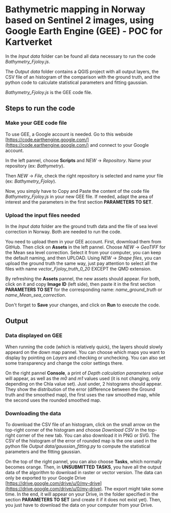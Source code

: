 # Bathymetric mapping in Norway based on Sentinel 2 images, using Google Earth Engine (GEE) - POC for Kartverket

In the *Input data* folder can be found all data necessary to run the code *Bathymetry_Fjoloy.js*.

The *Output data* folder contains a QGIS project with all output layers, the CSV file of an histogram of the comparison with the ground truth, and the python code to calculate statistical parameters and fitting gaussian.

*Bathymetry_Fjoloy.js* is the GEE code file.

## Steps to run the code

### Make your GEE code file

To use GEE, a Google account is needed. Go to this webside [https://code.earthengine.google.com/](https://code.earthengine.google.com/) and connect to your Google account.

In the left pannel, choose **Scripts** and *NEW* -> *Repository*. Name your repository (ex: *Bathymetry*).

Then *NEW* -> *File*, check the right repository is selected and name your file (ex: *Bathymetry_Fjoloy*).

Now, you simply have to Copy and Paste the content of the code file *Bathymetry_Fjoloy.js* in your new GEE file. If needed, adapt the area of interest and the parameters in the first section **PARAMETERS TO SET**.

### Upload the input files needed

In the *Input data* folder are the ground truth data and the file of sea level correction in Norway. Both are needed to run the code.

You need to upload them in your GEE account. First, dowmload them from GitHub. 
Then click on **Assets** in the left pannel. Choose *NEW* -> *GeoTIFF* for the Mean sea level correction. Select it from your computer, you can keep the default naming, and then UPLOAD. Using *NEW* -> *Shape files*, you can upload the ground truth the same way, just pay attention to select all the files with name *vector_Fjoloy_truth_0_20* EXCEPT the QMD extension.

By refreshing the **Assets** pannel, the new assets should appear. For both, click on it and copy **Image ID** (left side), then paste it in the first section **PARAMETERS TO SET** for the corresponding name: *name_ground_truth* or *name_Mean_sea_correction*.

Don't forget to **Save** your changes, and click on **Run** to execute the code.

## Output

### Data displayed on GEE

When running the code (which is relatively quick), the layers should slowly appeard on the down map pannel. You can choose which maps you want to display by pointing on *Layers* and checking or unchecking. You can also set some transparency and change the color settings there.

On the right pannel **Console**, a print of *Depth calculation parameters value* will appear, as well as the *m0* and *m1* values used (it is not changing, only depending on the Chla value set). Just under, 2 histograms should appear. They show the distribution of the error (difference between the Ground truth and the smoothed map), the first uses the raw smoothed map, while the second uses the rounded smoothed map.

### Downloading the data

To download the CSV file of an histogram, click on the small arrow on the top-right corner of the histogram and choose *Download CSV* in the top-right corner of the new tab. You can also download it in PNG or SVG. The CSV of the histogram of the error of rounded map is the one used in the python file *Output data/gaussian_fitting.py* to compute the statistical parameters and the fitting gaussian.

On the top of the right pannel, you can also choose **Tasks**, which normally becomes orange. Then, in **UNSUBMITTED TASKS**, you have all the output data of the algorithm to download in raster or vector version. 
The data can only be exported to your Google Drive [https://drive.google.com/drive/u/0/my-drive](https://drive.google.com/drive/u/0/my-drive). The export might take some time. In the end, it will appear on your Drive, in the folder specified in the section **PARAMETERS TO SET** (and create it if it does not exist yet). Then, you just have to download the data on your computer from your Drive.

